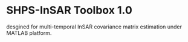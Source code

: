 # SHPS-InSAR Toolbox 1.0 

desgined for multi-temporal InSAR covariance matrix estimation under MATLAB platform.

